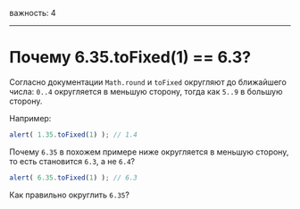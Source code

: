 важность: 4

---

# Почему 6.35.toFixed(1) == 6.3?

Согласно документации `Math.round` и `toFixed` округляют до ближайшего числа: `0..4` округляется в меньшую сторону, тогда как `5..9` в большую сторону. 

Например:

```js run
alert( 1.35.toFixed(1) ); // 1.4
```

Почему `6.35` в похожем примере ниже округляется в меньшую сторону, то есть становится `6.3`, а не `6.4`?

```js run
alert( 6.35.toFixed(1) ); // 6.3
```

Как правильно округлить `6.35`?


